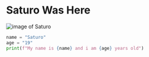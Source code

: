 # Saturo Was Here
![image of Saturo](https://octodex.github.com/images/yaktocat.png)
``` python
name = "Saturo"
age = "19"
print(f"My name is {name} and i am {age} years old")
```

